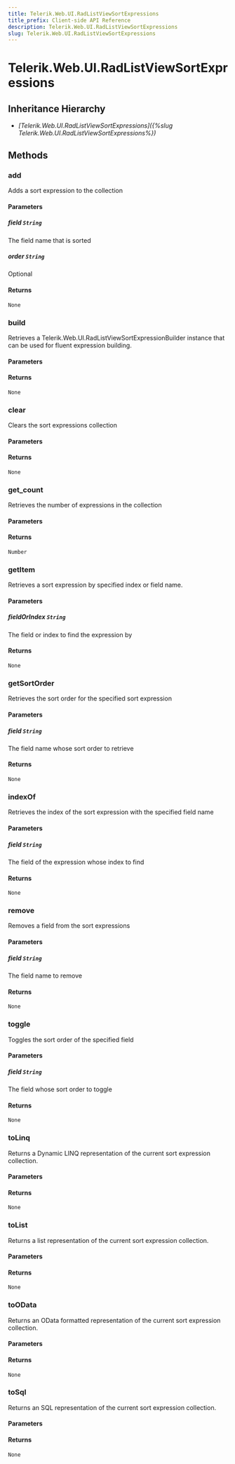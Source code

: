```yaml
---
title: Telerik.Web.UI.RadListViewSortExpressions
title_prefix: Client-side API Reference
description: Telerik.Web.UI.RadListViewSortExpressions
slug: Telerik.Web.UI.RadListViewSortExpressions
---
```


# Telerik.Web.UI.RadListViewSortExpressions  

## Inheritance Hierarchy

* *[Telerik.Web.UI.RadListViewSortExpressions]({%slug Telerik.Web.UI.RadListViewSortExpressions%})*


## Methods

###  add

Adds a sort expression to the collection

#### Parameters

##### field `String`

The field name that is sorted

##### order `String`

Optional

#### Returns

`None` 

### build

Retrieves a Telerik.Web.UI.RadListViewSortExpressionBuilder instance that can be used for fluent expression building.

#### Parameters

#### Returns

`None` 

### clear

Clears the sort expressions collection

#### Parameters

#### Returns

`None` 

### get_count

Retrieves the number of expressions in the collection

#### Parameters

#### Returns

`Number` 

### getItem

Retrieves a sort expression by specified index or field name.

#### Parameters

##### fieldOrIndex `String`

The field or index to find the expression by

#### Returns

`None` 

### getSortOrder

Retrieves the sort order for the specified sort expression

#### Parameters

##### field `String`

The field name whose sort order to retrieve

#### Returns

`None` 

### indexOf

Retrieves the index of the sort expression with the specified field name

#### Parameters

##### field `String`

The field of the expression whose index to find

#### Returns

`None` 

### remove

Removes a field from the sort expressions

#### Parameters

##### field `String`

The field name to remove

#### Returns

`None` 

### toggle

Toggles the sort order of the specified field

#### Parameters

##### field `String`

The field whose sort order to toggle

#### Returns

`None` 


### toLinq

Returns a Dynamic LINQ representation of the current sort expression collection.

#### Parameters

#### Returns

`None` 

### toList

Returns a list representation of the current sort expression collection.

#### Parameters

#### Returns

`None` 

### toOData

Returns an OData formatted representation of the current sort expression collection.

#### Parameters

#### Returns

`None` 

### toSql

Returns an SQL representation of the current sort expression collection.

#### Parameters

#### Returns

`None` 


